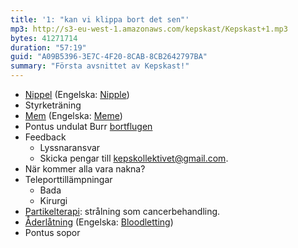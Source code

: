 ```yaml
---
title: '1: "kan vi klippa bort det sen"'
mp3: http://s3-eu-west-1.amazonaws.com/kepskast/Kepskast+1.mp3
bytes: 41271714
duration: "57:19"
guid: "A09B5396-3E7C-4F20-8CAB-8CB2642797BA"
summary: "Första avsnittet av Kepskast!"
---
```


* [Nippel](http://sv.wikipedia.org/wiki/Nippel) (Engelska: [Nipple](http://en.wikipedia.org/wiki/Nipple_(plumbing)))
* Styrketräning
* [Mem](http://sv.wikipedia.org/wiki/Mem) (Engelska: [Meme](http://en.wikipedia.org/wiki/Meme))
* Pontus undulat Burr [bortflugen](http://www.upphittat.se/goteborg/fagel/vitbla-undulat-bortflugen)
* Feedback
    * Lyssnaransvar
    * Skicka pengar till <kepskollektivet@gmail.com>.
* När kommer alla vara nakna?
* Teleporttillämpningar
    * Bada
    * Kirurgi
* [Partikelterapi](http://en.wikipedia.org/wiki/Particle_therapy): strålning som cancerbehandling.
* [Åderlåtning](http://sv.wikipedia.org/wiki/Åderlåtning) (Engelska: [Bloodletting](http://en.wikipedia.org/wiki/Bloodletting))
* Pontus sopor